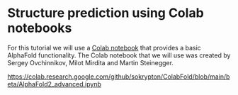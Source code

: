 # Structure prediction using Colab notebooks

For this tutorial we will use a [Colab notebook](https://colab.research.google.com/github/sokrypton/ColabFold/blob/main/AlphaFold2.ipynb) that provides a basic AlphaFold functionality.
The Colab notebook that we will use was created by Sergey Ovchinnikov, Milot Mirdita and Martin Steinegger.


https://colab.research.google.com/github/sokrypton/ColabFold/blob/main/beta/AlphaFold2_advanced.ipynb

